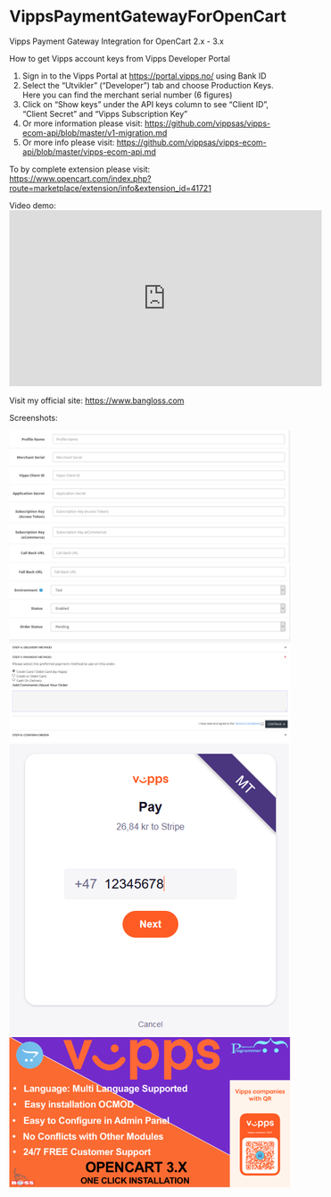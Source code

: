 # VippsPaymentGatewayForOpenCart
Vipps Payment Gateway Integration for OpenCart 2.x - 3.x

How to get Vipps account keys from Vipps Developer Portal
1. Sign in to the Vipps Portal at https://portal.vipps.no/ using Bank ID
2. Select the “Utvikler” (“Developer”) tab and choose Production Keys. Here you can find the merchant serial number (6 figures)
3. Click on “Show keys” under the API keys column to see “Client ID”, “Client Secret” and “Vipps Subscription Key”
4. Or more information please visit: https://github.com/vippsas/vipps-ecom-api/blob/master/v1-migration.md
5. Or more info please visit: https://github.com/vippsas/vipps-ecom-api/blob/master/vipps-ecom-api.md

To by complete extension please visit:
https://www.opencart.com/index.php?route=marketplace/extension/info&extension_id=41721

Video demo: <iframe width="560" height="315" src="https://www.youtube.com/embed/raEQGo4pHmk" title="YouTube video player" frameborder="0" allow="accelerometer; autoplay; clipboard-write; encrypted-media; gyroscope; picture-in-picture" allowfullscreen></iframe>

Visit my official site: <a href="https://www.bangloss.com" target="_blank">https://www.bangloss.com</a>

Screenshots:

<img src="https://github.com/sfaragy/VippsPaymentGatewayForOpenCart/blob/main/images/vipps4.png">
<img src="https://github.com/sfaragy/VippsPaymentGatewayForOpenCart/blob/main/images/vipps5.png">


<img src="https://github.com/sfaragy/VippsPaymentGatewayForOpenCart/blob/main/images/vipps1.png">
<img src="https://github.com/sfaragy/VippsPaymentGatewayForOpenCart/blob/main/images/vipps.png">




<img src="https://github.com/sfaragy/VippsPaymentGatewayForOpenCart/blob/main/images/vipps3.png">






